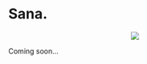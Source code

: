 # Sana.
 
<p align="center">
  <img src="https://raw.githubusercontent.com/samoht9277/Public-Tweaks/master/Sana/sanaprefs/Resources/banner.png">
</p>

 Coming soon...
 #
